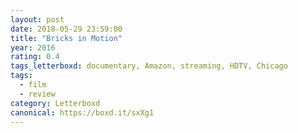 ```yaml
---
layout: post 
date: 2018-05-29 23:59:00
title: "Bricks in Motion"
year: 2016
rating: 0.4
tags_letterboxd: documentary, Amazon, streaming, HDTV, Chicago
tags:
  - film
  - review
category: Letterboxd
canonical: https://boxd.it/sxXg1
---
```

